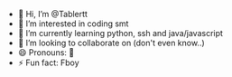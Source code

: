 - 👋 Hi, I’m @Tablertt
- 👀 I’m interested in coding smt
- 🌱 I’m currently learning python, ssh and java/javascript
- 💞️ I’m looking to collaborate on (don't even know..)
- 😄 Pronouns: 👾
- ⚡ Fun fact: Fboy

<!---
Tablertt/Tablertt is a ✨ special ✨ repository because its `README.md` (this file) appears on your GitHub profile.
You can click the Preview link to take a look at your changes.
--->
